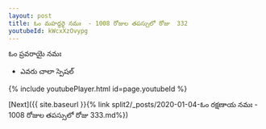 ```yaml
---
layout: post
title: ఓం మహద్ధరై నమః  - 1008 రోజుల తపస్సులో రోజు  332
youtubeId: kWcxXzOvypg
---
```

 
 
 ఓం ప్రవరాయై నమః  
 
 -  ఎవరు చాలా స్పెషల్ 
 
  
 
  
 
 
 
 
 
 


{% include youtubePlayer.html id=page.youtubeId %}
 
[Next]({{ site.baseurl }}{% link  split2/_posts/2020-01-04-ఓం రక్షణాయ నమః  - 1008 రోజుల తపస్సులో రోజు  333.md%})
 
